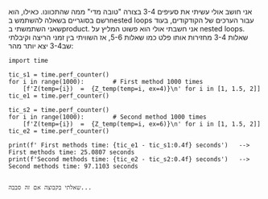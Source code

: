 אני חושב אולי עשיתי את סעיפים 3-4 בצורה "טובה מדי" ממה שהתכוונו. כאילו, הוא רשם בסוגריים בשאלה להשתמש בnested loops עבור הערכים של הקודקודים, בעוד שאני השתמשתי בproduct. אני חשבתי אולי הוא פשוט המליץ על nested loops. 
שאלות 3-4 מחזירות אותו פלט כמו שאלות 5-6, אז השוויתי בין זמני הריצה וקיבלתי שב3-4 יצא יותר מהר:

    import time
    
    tic_s1 = time.perf_counter()
    for i in range(1000):        # First method 1000 times
        [f'Z(temp={i})  =  {Z_temp(temp=i, ex=4)}\n' for i in [1, 1.5, 2]] 
    tic_e1 = time.perf_counter()

    tic_s2 = time.perf_counter()
    for i in range(1000):        # Second method 1000 times
        [f'Z(temp={i})  =  {Z_temp(temp=i, ex=6)}\n' for i in [1, 1.5, 2]]
    tic_e2 = time.perf_counter()

    print(f' First methods time: {tic_e1 - tic_s1:0.4f} seconds')   -->  First methods time: 25.0807 seconds
    print(f'Second methods time: {tic_e2 - tic_s2:0.4f} seconds')   -->  Second methods time: 97.1103 seconds
    
    
    שאלתי בקבוצה אם זה סבבה...
